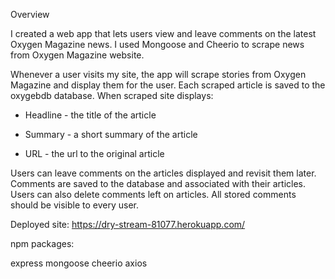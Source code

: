 Overview

I created a web app that lets users view and leave comments on the latest Oxygen Magazine news. I used Mongoose and Cheerio to scrape news from Oxygen Magazine website.

Whenever a user visits my site, the app will scrape stories from Oxygen Magazine and display them for the user. Each scraped article is saved to the oxygebdb database. When scraped site displays:


 * Headline - the title of the article

 * Summary - a short summary of the article

 * URL - the url to the original article


Users can leave comments on the articles displayed and revisit them later. Comments are saved to the database and associated with their articles. Users can also delete comments left on articles. All stored comments should be visible to every user.

Deployed site: https://dry-stream-81077.herokuapp.com/

npm packages:

express
mongoose
cheerio
axios
